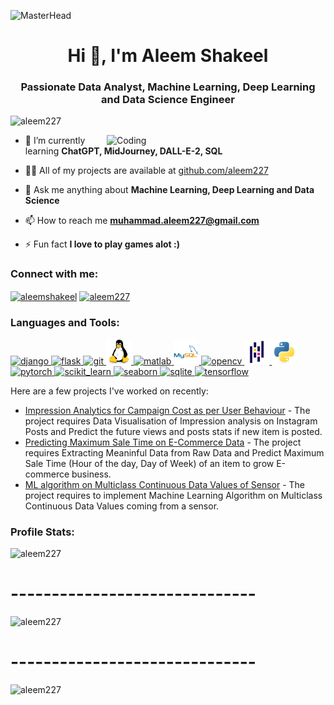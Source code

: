 ![MasterHead](https://www.educative.io/cdn-cgi/image/f=auto,fit=contain,w=1000/api/page/5884875024367616/image/download/4962906573635584)
<h1 align="center">Hi 👋, I'm Aleem Shakeel</h1>
<h3 align="center">Passionate Data Analyst, Machine Learning, Deep Learning and Data Science Engineer</h3>

<p align="left"> <img src="https://komarev.com/ghpvc/?username=aleem227&label=Profile%20views&color=0e75b6&style=flat" alt="aleem227" /> </p>

<img align="right" alt="Coding" width="350" src="https://camo.githubusercontent.com/bdf64db7ecc488c26bedeca8dd6a4909eecb2f05b2d06698c14013fab5b4e5cf/68747470733a2f2f692e696d6775722e636f6d2f6d5649723230372e676966">

- 🌱 I’m currently learning **ChatGPT, MidJourney, DALL-E-2, SQL**

- 👨‍💻 All of my projects are available at [github.com/aleem227](github.com/aleem227)

- 💬 Ask me anything about **Machine Learning, Deep Learning and Data Science**

- 📫 How to reach me **muhammad.aleem227@gmail.com**

- ⚡ Fun fact **I love to play games alot :)**

<h3 align="left">Connect with me:</h3>
<p align="left">
<a href="https://twitter.com/aleemshakeel" target="blank"><img align="center" src="https://raw.githubusercontent.com/rahuldkjain/github-profile-readme-generator/master/src/images/icons/Social/twitter.svg" alt="aleemshakeel" height="30" width="40" /></a>
<a href="https://linkedin.com/in/aleem227" target="blank"><img align="center" src="https://raw.githubusercontent.com/rahuldkjain/github-profile-readme-generator/master/src/images/icons/Social/linked-in-alt.svg" alt="aleem227" height="30" width="40" /></a>
</p>

<h3 align="left">Languages and Tools:</h3>
<p align="left"> <a href="https://www.djangoproject.com/" target="_blank" rel="noreferrer"> <img src="https://cdn.worldvectorlogo.com/logos/django.svg" alt="django" width="40" height="40"/> </a> <a href="https://flask.palletsprojects.com/" target="_blank" rel="noreferrer"> <img src="https://www.vectorlogo.zone/logos/pocoo_flask/pocoo_flask-icon.svg" alt="flask" width="40" height="40"/> </a> <a href="https://git-scm.com/" target="_blank" rel="noreferrer"> <img src="https://www.vectorlogo.zone/logos/git-scm/git-scm-icon.svg" alt="git" width="40" height="40"/> </a> <a href="https://www.linux.org/" target="_blank" rel="noreferrer"> <img src="https://raw.githubusercontent.com/devicons/devicon/master/icons/linux/linux-original.svg" alt="linux" width="40" height="40"/> </a> <a href="https://www.mathworks.com/" target="_blank" rel="noreferrer"> <img src="https://upload.wikimedia.org/wikipedia/commons/2/21/Matlab_Logo.png" alt="matlab" width="40" height="40"/> </a> <a href="https://www.mysql.com/" target="_blank" rel="noreferrer"> <img src="https://raw.githubusercontent.com/devicons/devicon/master/icons/mysql/mysql-original-wordmark.svg" alt="mysql" width="40" height="40"/> </a> <a href="https://opencv.org/" target="_blank" rel="noreferrer"> <img src="https://www.vectorlogo.zone/logos/opencv/opencv-icon.svg" alt="opencv" width="40" height="40"/> </a> <a href="https://pandas.pydata.org/" target="_blank" rel="noreferrer"> <img src="https://raw.githubusercontent.com/devicons/devicon/2ae2a900d2f041da66e950e4d48052658d850630/icons/pandas/pandas-original.svg" alt="pandas" width="40" height="40"/> </a> <a href="https://www.python.org" target="_blank" rel="noreferrer"> <img src="https://raw.githubusercontent.com/devicons/devicon/master/icons/python/python-original.svg" alt="python" width="40" height="40"/> </a> <a href="https://pytorch.org/" target="_blank" rel="noreferrer"> <img src="https://www.vectorlogo.zone/logos/pytorch/pytorch-icon.svg" alt="pytorch" width="40" height="40"/> </a> <a href="https://scikit-learn.org/" target="_blank" rel="noreferrer"> <img src="https://upload.wikimedia.org/wikipedia/commons/0/05/Scikit_learn_logo_small.svg" alt="scikit_learn" width="40" height="40"/> </a> <a href="https://seaborn.pydata.org/" target="_blank" rel="noreferrer"> <img src="https://seaborn.pydata.org/_images/logo-mark-lightbg.svg" alt="seaborn" width="40" height="40"/> </a> <a href="https://www.sqlite.org/" target="_blank" rel="noreferrer"> <img src="https://www.vectorlogo.zone/logos/sqlite/sqlite-icon.svg" alt="sqlite" width="40" height="40"/> </a> <a href="https://www.tensorflow.org" target="_blank" rel="noreferrer"> <img src="https://www.vectorlogo.zone/logos/tensorflow/tensorflow-icon.svg" alt="tensorflow" width="40" height="40"/> </a> </p>


Here are a few projects I've worked on recently:

- [Impression Analytics for Campaign Cost as per User Behaviour](https://github.com/aleem227/Impression-Analytics-for-Campaign-Cost-as-per-User-Behaviour) - The project requires Data Visualisation of Impression analysis on Instagram Posts and Predict the future views and posts stats if new item is posted.
- [Predicting Maximum Sale Time on E-Commerce Data](https://github.com/aleem227/Predicting-Maximum-Sale-Time-on-E-commerce-Dataset) - The project requires Extracting Meaninful Data from Raw Data and Predict Maximum Sale Time (Hour of the day, Day of Week) of an item to grow E-commerce business. 
- [ML algorithm on Multiclass Continuous Data Values of Sensor](https://github.com/aleem227/ML-Algorithm-on-Continuous-Data-Values-Multiclasses) - The project requires to implement Machine Learning Algorithm on Multiclass Continuous Data Values coming from a sensor.

<h3>Profile Stats:</h3>

<table>
  <tr>
  <img src="https://github-readme-stats.vercel.app/api/top-langs?username=aleem227&show_icons=true&locale=en&layout=compact" alt="aleem227" >
  <h1>------------------------------</h1>
  <img src="https://github-readme-streak-stats.herokuapp.com/?user=aleem227&" alt="aleem227" >
  <h1>------------------------------</h1>  
  <img src="https://github-readme-stats.vercel.app/api?username=aleem227&show_icons=true&locale=en" alt="aleem227" >
   </tr>
</table>
